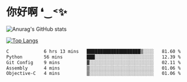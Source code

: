 # 你好啊 ❛‿˂✨

![Anurag's GitHub stats](https://github-readme-stats.vercel.app/api?username=ZombieFly&count_private=true&show_icons=true)

[![Top Langs](https://github-readme-stats.vercel.app/api/top-langs/?username=ZombieFly&layout=compact&count_private=true&hide=Ruby,makefile)](https://github.com/anuraghazra/github-readme-stats)

<!--START_SECTION:waka-->

```txt
C             6 hrs 13 mins   ████████████████████▒░░░░   81.60 %
Python        56 mins         ███░░░░░░░░░░░░░░░░░░░░░░   12.39 %
Git Config    9 mins          ▓░░░░░░░░░░░░░░░░░░░░░░░░   02.11 %
Assembly      4 mins          ▒░░░░░░░░░░░░░░░░░░░░░░░░   01.06 %
Objective-C   4 mins          ▒░░░░░░░░░░░░░░░░░░░░░░░░   01.06 %
```

<!--END_SECTION:waka-->
